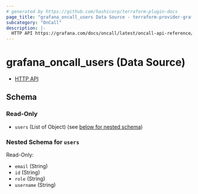 ```yaml
---
# generated by https://github.com/hashicorp/terraform-plugin-docs
page_title: "grafana_oncall_users Data Source - terraform-provider-grafana"
subcategory: "OnCall"
description: |-
  HTTP API https://grafana.com/docs/oncall/latest/oncall-api-reference/users/
---
```


# grafana_oncall_users (Data Source)

* [HTTP API](https://grafana.com/docs/oncall/latest/oncall-api-reference/users/)



<!-- schema generated by tfplugindocs -->
## Schema

### Read-Only

- `users` (List of Object) (see [below for nested schema](#nestedatt--users))

<a id="nestedatt--users"></a>
### Nested Schema for `users`

Read-Only:

- `email` (String)
- `id` (String)
- `role` (String)
- `username` (String)
